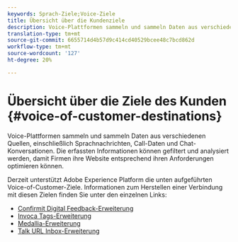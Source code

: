```yaml
---
keywords: Sprach-Ziele;Voice-Ziele
title: Übersicht über die Kundenziele
description: Voice-Plattformen sammeln und sammeln Daten aus verschiedenen Quellen, einschließlich Sprachnachrichten, Call-Daten und Chat-Konversationen. Die erfassten Informationen können gefiltert und analysiert werden, damit Firmen ihre Website entsprechend ihren Anforderungen optimieren können.
translation-type: tm+mt
source-git-commit: 6655714d4b57d9c414cd40529bcee48c7bcd862d
workflow-type: tm+mt
source-wordcount: '127'
ht-degree: 20%

---
```



# Übersicht über die Ziele des Kunden {#voice-of-customer-destinations}

Voice-Plattformen sammeln und sammeln Daten aus verschiedenen Quellen, einschließlich Sprachnachrichten, Call-Daten und Chat-Konversationen. Die erfassten Informationen können gefiltert und analysiert werden, damit Firmen ihre Website entsprechend ihren Anforderungen optimieren können.

Derzeit unterstützt Adobe Experience Platform die unten aufgeführten Voice-of-Customer-Ziele. Informationen zum Herstellen einer Verbindung mit diesen Zielen finden Sie unter den einzelnen Links:

- [Confirmit Digital Feedback-Erweiterung](./confirmit-digital-feedback.md)
- [Invoca Tags-Erweiterung](./invoca.md)
- [Medallia-Erweiterung](./medallia.md)
- [Talk URL Inbox-Erweiterung](./talkurl.md)
